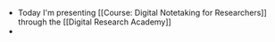 - Today I'm presenting [[Course: Digital Notetaking for Researchers]] through the [[Digital Research Academy]]
-